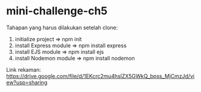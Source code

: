 # mini-challenge-ch5
Tahapan yang harus dilakukan setelah clone:
1. initialize project => npm init
2. install Express module => npm install express
3. install EJS module => npm install ejs
4. install Nodemon module => npm install nodemon

Link rekaman: https://drive.google.com/file/d/1EKcrc2mu4hslZX5GWkQ_bpss_MjCmzJd/view?usp=sharing
